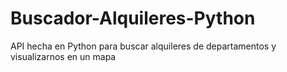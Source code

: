 # Buscador-Alquileres-Python
API hecha en Python para buscar alquileres de departamentos y visualizarnos en un mapa
